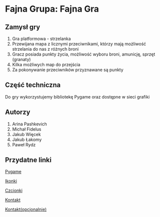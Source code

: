 # Fajna Grupa: Fajna Gra

## Zamysł gry

1. Gra platformowa - strzelanka
2. Przewijana mapa z licznymi przeciwnikami, którzy mają możliwość strzelania do nas z różnych broni
3. Gracz posiada punkty życia, możliwość wyboru broni, amunicję, sprzęt (granaty)
4. Kilka możliwych map do przejścia
5. Za pokonywanie przeciwników przyznawane są punkty

## Część techniczna

Do gry wykorzystujemy bibliotekę Pygame oraz dostępne w sieci grafiki

## Autorzy

1. Arina Pashkevich
2. Michał Fidelus
3. Jakub Więcek
4. Jakub Łakomy
5. Paweł Rydz

## Przydatne linki

[Pygame](https://www.pygame.org/)

[Ikonki](https://www.flaticon.com/)

[Czcionki](https://www.dafont.com/)

[Kontakt](https://discord.com/)

[Kontakt(opcjonalnie)](https://poczta.agh.edu.pl)
